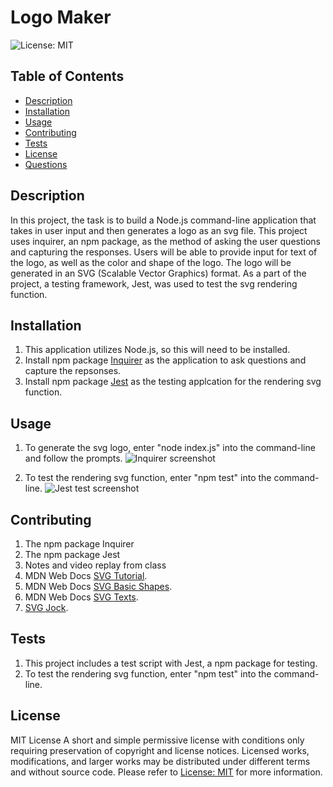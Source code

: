 # Logo Maker

 ![License: MIT](https://img.shields.io/badge/License-MIT-yellow.svg)

## Table of Contents
  - [Description](#description)
  - [Installation](#installation)
  - [Usage](#usage)
  - [Contributing](#contributing)
  - [Tests](#tests)
  - [License](#license)
  - [Questions](#questions)

## Description
In this project, the task is to build a Node.js command-line application that takes in user input and then generates a logo as an svg file. This project uses inquirer, an npm package, as the method of asking the user questions and capturing the responses. Users will be able to provide input for text of the logo, as well as the color and shape of the logo. The logo will be generated in an SVG (Scalable Vector Graphics) format. As a part of the project, a testing framework, Jest, was used to test the svg rendering function.

## Installation
1. This application utilizes Node.js, so this will need to be installed.
2. Install npm package [Inquirer](https://www.npmjs.com/package/inquirer) as the application to ask questions and capture the repsonses.
3. Install npm package [Jest](https://www.npmjs.com/package/jest) as the testing applcation for the rendering svg function.

## Usage
1. To generate the svg logo, enter "node index.js" into the command-line and follow the prompts.
![Inquirer screenshot](examples/Inquirer_Screenshot.png)

2. To test the rendering svg function, enter "npm test" into the command-line.
![Jest test screenshot](examples/Jest_testscreenshot.png)


## Contributing
1. The npm package Inquirer
2. The npm package Jest
3. Notes and video replay from class
4. MDN Web Docs [SVG Tutorial](https://developer.mozilla.org/en-US/docs/Web/SVG/Tutorial).
5. MDN Web Docs [SVG Basic Shapes](https://developer.mozilla.org/en-US/docs/Web/SVG/Tutorial/Basic_Shapes).
6. MDN Web Docs [SVG Texts](https://developer.mozilla.org/en-US/docs/Web/SVG/Tutorial/Texts).
7. [SVG Jock](https://marketplace.visualstudio.com/items?itemName=jock.svg).

## Tests
1. This project includes a test script with Jest, a npm package for testing.
2. To test the rendering svg function, enter "npm test" into the command-line.

## License
MIT License
A short and simple permissive license with conditions only requiring preservation of copyright and license notices. Licensed works, modifications, and larger works may be distributed under different terms and without source code. Please refer to [License: MIT](https://choosealicense.com/licenses/mit/) for more information.
